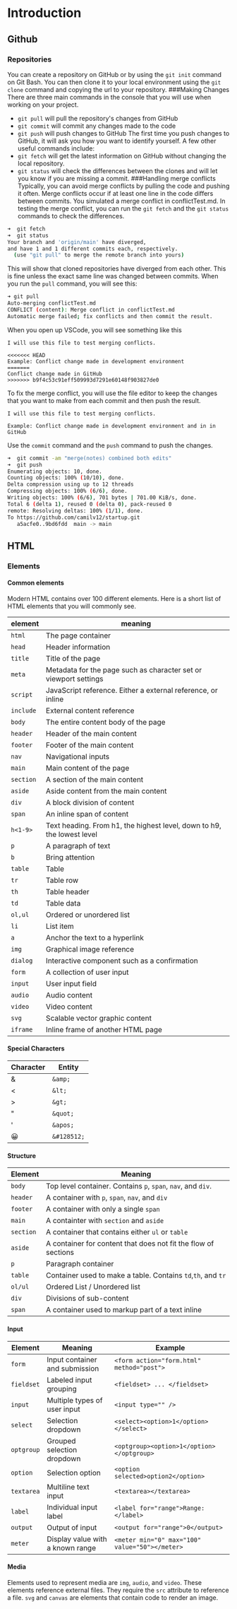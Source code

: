 # Introduction
## Github
### Repositories
You can create a repository on GitHub or by using the `git init` command on Git Bash. You can then clone it to your local environment using the `git clone` command and copying the url to your repository.
###Making Changes
There are three main commands in the console that you will use when working on your project.
* `git pull` will pull the repository's changes from GitHub
* `git commit` will commit any changes made to the code
* `git push` will push changes to GitHub
The first time you push changes to GitHub, it will ask you how you want to identify yourself.
A few other useful commands include:
* `git fetch` will get the latest information on GitHub without changing the local repository.
* `git status` will check the differences between the clones and will let you know if you are missing a commit.
###Handling merge conflicts
Typically, you can avoid merge conflicts by pulling the code and pushing it often. Merge conflicts occur if at least one line in the code differs between commits. You simulated a merge conflict in conflictTest.md. 
In testing the merge conflict, you can run the `git fetch` and the `git status` commands to check the differences.
```sh
➜  git fetch
➜  git status
Your branch and 'origin/main' have diverged,
and have 1 and 1 different commits each, respectively.
  (use "git pull" to merge the remote branch into yours)
```
This will show that cloned repositories have diverged from each other. This is fine unless the exact same line was changed between commits. When you run the `pull` command, you will see this:
```sh
➜ git pull
Auto-merging conflictTest.md
CONFLICT (content): Merge conflict in conflictTest.md
Automatic merge failed; fix conflicts and then commit the result.
```
When you open up VSCode, you will see something like this
```
I will use this file to test merging conflicts.

<<<<<<< HEAD
Example: Conflict change made in development environment
=======
Conflict change made in GitHub
>>>>>>> b9f4c53c91eff509993d7291e60148f903827de0
```
To fix the merge conflict, you will use the file editor to keep the changes that you want to make from each commit and then push the result.
```
I will use this file to test merging conflicts.

Example: Conflict change made in development environment and in in GitHub
```
Use the `commit` command and the `push` command to push the changes.
```sh
➜  git commit -am "merge(notes) combined both edits"
➜  git push
Enumerating objects: 10, done.
Counting objects: 100% (10/10), done.
Delta compression using up to 12 threads
Compressing objects: 100% (6/6), done.
Writing objects: 100% (6/6), 701 bytes | 701.00 KiB/s, done.
Total 6 (delta 1), reused 0 (delta 0), pack-reused 0
remote: Resolving deltas: 100% (1/1), done.
To https://github.com/camilv12/startup.git
   a5acfe0..9bd6fdd  main -> main
```

## HTML
### Elements
#### Common elements

Modern HTML contains over 100 different elements. Here is a short list of HTML elements that you will commonly see.

| element   | meaning                                                                |
| --------- | ---------------------------------------------------------------------- |
| `html`    | The page container                                                     |
| `head`    | Header information                                                     |
| `title`   | Title of the page                                                      |
| `meta`    | Metadata for the page such as character set or viewport settings       |
| `script`  | JavaScript reference. Either a external reference, or inline           |
| `include` | External content reference                                             |
| `body`    | The entire content body of the page                                    |
| `header`  | Header of the main content                                             |
| `footer`  | Footer of the main content                                             |
| `nav`     | Navigational inputs                                                    |
| `main`    | Main content of the page                                               |
| `section` | A section of the main content                                          |
| `aside`   | Aside content from the main content                                    |
| `div`     | A block division of content                                            |
| `span`    | An inline span of content                                              |
| `h<1-9>`  | Text heading. From h1, the highest level, down to h9, the lowest level |
| `p`       | A paragraph of text                                                    |
| `b`       | Bring attention                                                        |
| `table`   | Table                                                                  |
| `tr`      | Table row                                                              |
| `th`      | Table header                                                           |
| `td`      | Table data                                                             |
| `ol,ul`   | Ordered or unordered list                                              |
| `li`      | List item                                                              |
| `a`       | Anchor the text to a hyperlink                                         |
| `img`     | Graphical image reference                                              |
| `dialog`  | Interactive component such as a confirmation                           |
| `form`    | A collection of user input                                             |
| `input`   | User input field                                                       |
| `audio`   | Audio content                                                          |
| `video`   | Video content                                                          |
| `svg`     | Scalable vector graphic content                                        |
| `iframe`  | Inline frame of another HTML page                                      |

#### Special Characters
| Character | Entity      |
| --------- | ----------- |
| &amp;     | `&amp;`     |
| <         | `&lt;`      |
| >         | `&gt;`      |
| "         | `&quot;`    |
| '         | `&apos;`    |
| &#128512; | `&#128512;` |

#### Structure
| Element    | Meaning                                                       |
| ---------- | --------------------------------------------------------------|
| `body`     | Top level container. Contains `p`, `span`, `nav`, and `div`.  |
| `header`   | A container with `p`, `span`, `nav`, and `div`                |
| `footer`   | A container with only a single `span`                         |
| `main`     | A containter with `section` and `aside`                       |
| `section`  | A container that contains either `ul` or `table`              |
| `aside`    | A container for content that does not fit the flow of sections|
| `p`        | Paragraph container                                           |
| `table`    | Container used to make a table. Contains `td`,`th`, and `tr`  |
| `ol/ul`    | Ordered List / Unordered list                                 |
| `div`      | Divisions of sub-content                                      |
| `span`     | A container used to markup part of a text inline              |

#### Input
| Element    | Meaning                          | Example                                        |
| ---------- | -------------------------------- | ---------------------------------------------- |
| `form`     | Input container and submission   | `<form action="form.html" method="post">`      |
| `fieldset` | Labeled input grouping           | `<fieldset> ... </fieldset>`                   |
| `input`    | Multiple types of user input     | `<input type="" />`                            |
| `select`   | Selection dropdown               | `<select><option>1</option></select>`          |
| `optgroup` | Grouped selection dropdown       | `<optgroup><option>1</option></optgroup>`      |
| `option`   | Selection option                 | `<option selected>option2</option>`            |
| `textarea` | Multiline text input             | `<textarea></textarea>`                        |
| `label`    | Individual input label           | `<label for="range">Range: </label>`           |
| `output`   | Output of input                  | `<output for="range">0</output>`               |
| `meter`    | Display value with a known range | `<meter min="0" max="100" value="50"></meter>` |

#### Media
Elements used to represent media are `img`, `audio`, and `video`. These elements reference external files. They require the `src` attribute to reference a file.
`svg` and `canvas` are elements that contain code to render an image.


